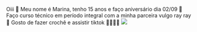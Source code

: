 Oiii 👋
Meu nome é Marina, tenho 15 anos e faço aniversário dia 02/09 🎂
Faço curso técnico em período integral com a minha parceira vulgo ray ray 🤭
Gosto de fazer crochê e assistir tiktok
🫶🫶🫶🫶
![](https://images.app.goo.gl/2RUir6xo5nb3WnAD9)
